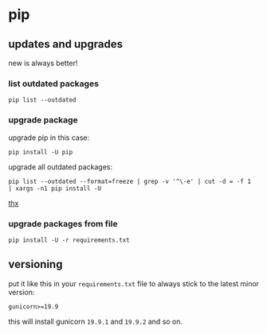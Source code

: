 # pip

## updates and upgrades

new is always better!

### list outdated packages

```
pip list --outdated
```

### upgrade package

upgrade pip in this case:

```
pip install -U pip
```

upgrade all outdated packages:

```shell
pip list --outdated --format=freeze | grep -v '^\-e' | cut -d = -f 1  | xargs -n1 pip install -U
```

[thx](https://stackoverflow.com/a/3452888)

### upgrade packages from file

```
pip install -U -r requirements.txt
```

## versioning

put it like this in your `requirements.txt` file to always stick to the latest minor version:

```
gunicorn>=19.9
```

this will install gunicorn `19.9.1` and `19.9.2` and so on.
